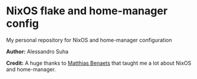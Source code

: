 # NixOS flake and home-manager config

My personal repository for NixOS and home-manager configuration

**Author:** Alessandro Suha

**Credit:** A huge thanks to [Matthias Benaets](https://github.com/MatthiasBenaets) that taught me a lot about NixOS and home-manager.
